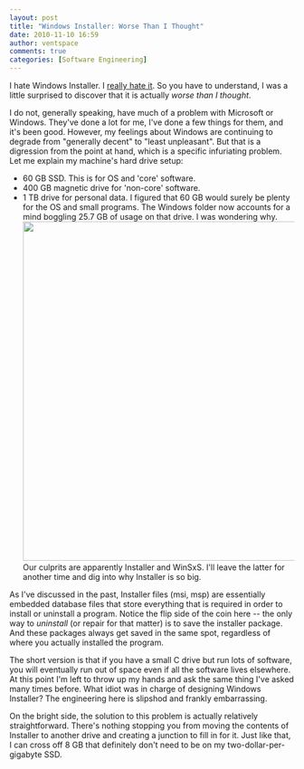 ```yaml
---
layout: post
title: "Windows Installer: Worse Than I Thought"
date: 2010-11-10 16:59
author: ventspace
comments: true
categories: [Software Engineering]
---
```

I hate Windows Installer. I <a href="http://ventspace.wordpress.com/2010/06/30/windows-installer-is-terrible/">really hate it</a>. So you have to understand, I was a little surprised to discover that it is actually <i>worse than I thought</i>.

I do not, generally speaking, have much of a problem with Microsoft or Windows. They've done a lot for me, I've done a few things for them, and it's been good. However, my feelings about Windows are continuing to degrade from "generally decent" to "least unpleasant". But that is a digression from the point at hand, which is a specific infuriating problem. Let me explain my machine's hard drive setup:
* 60 GB SSD. This is for OS and 'core' software.
* 400 GB magnetic drive for 'non-core' software.
* 1 TB drive for personal data.
I figured that 60 GB would surely be plenty for the OS and small programs. The Windows folder now accounts for a mind boggling 25.7 GB of usage on that drive. I was wondering why.
<a href="http://ventspace.files.wordpress.com/2010/11/drive-space.png"><img src="http://ventspace.files.wordpress.com/2010/11/drive-space.png" alt="" title="Drive Space" width="600" class="alignnone size-medium wp-image-710" /></a>
Our culprits are apparently Installer and WinSxS. I'll leave the latter for another time and dig into why Installer is so big.

As I've discussed in the past, Installer files (msi, msp) are essentially embedded database files that store everything that is required in order to install or uninstall a program. Notice the flip side of the coin here -- the only way to <i>uninstall</i> (or repair for that matter) is to save the installer package. And these packages always get saved in the same spot, regardless of where you actually installed the program.

The short version is that if you have a small C drive but run lots of software, you will eventually run out of space even if all the software lives elsewhere. At this point I'm left to throw up my hands and ask the same thing I've asked many times before. What idiot was in charge of designing Windows Installer? The engineering here is slipshod and frankly embarrassing.

On the bright side, the solution to this problem is actually relatively straightforward. There's nothing stopping you from moving the contents of Installer to another drive and creating a junction to fill in for it. Just like that, I can cross off 8 GB that definitely don't need to be on my two-dollar-per-gigabyte SSD. 
